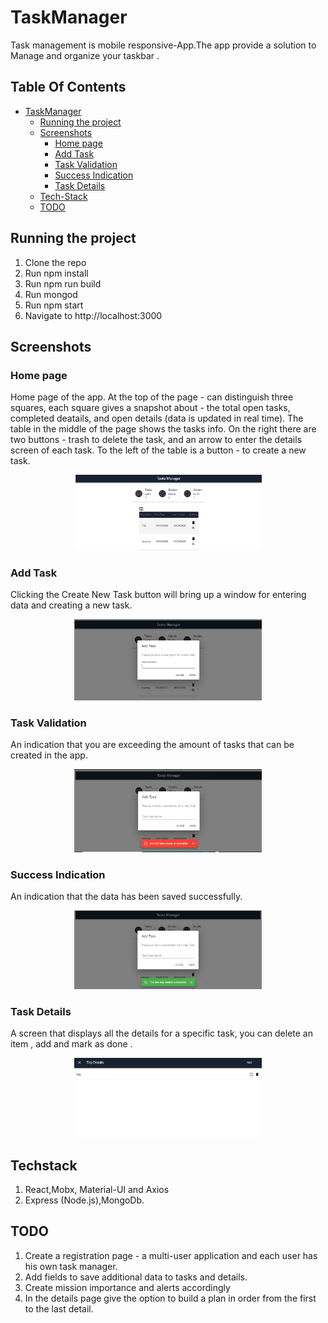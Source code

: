 # TaskManager
Task management is mobile responsive-App.The app provide a  solution to Manage and organize your taskbar .

## Table Of Contents
- [TaskManager](#TaskManager)
  * [Running the project](#running-the-project)
  * [Screenshots](#Screenshots)
    + [Home page](#Home-page)
    + [Add Task](#Add-Task)
    + [Task Validation](#Task-Validation)
    + [Success Indication](#Success-Indication)
    + [Task Details](#Task-Details)
  * [Tech-Stack](#Techstack)
  * [TODO](#todo)

## Running the project

1. Clone the repo
2. Run npm install
3. Run npm run build
4. Run mongod
4. Run npm start
5. Navigate to http://localhost:3000



## Screenshots



### Home page
Home page of the app. At the top of the page - can distinguish three squares, each square gives a snapshot about - the total open tasks, completed deatails, and open details (data is updated in real time).
The table in the middle of the page shows the tasks info.
On the right there are two buttons - trash to delete the task, and an arrow to enter the details screen of each task.
To the left of the table is a button - to create a new task.
<p align="center"><img src="Screenshots/Home_Page.png" width="300" /></p>



### Add Task
Clicking the Create New Task button will bring up a window for entering data and creating a new task.
<p align="center"><img src="Screenshots/Add_Task.png" width="300" /></p>


### Task Validation 
An indication that you are exceeding the amount of tasks that can be created in the app.
<p align="center"><img src="Screenshots/Task_validation.png" width="300" /></p>




### Success Indication
An indication that the data has been saved successfully.
<p align="center"><img src="Screenshots/success_Indication.png" width="300" /></p>


### Task Details
A screen that displays all the details for a specific task, you can delete an item , add and mark as done .
<p align="center"><img src="Screenshots/Task_Details.png" width="300" /></p>



## Techstack
1. React,Mobx, Material-UI and Axios
2. Express (Node.js),MongoDb.

## TODO
1. Create a registration page - a multi-user application and each user has his own task manager.
2. Add fields to save additional data to tasks and details.
3. Create mission importance and alerts accordingly
4. In the details page give the option to build a plan in order from the first to the last detail.




